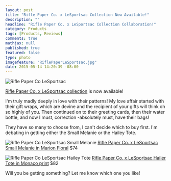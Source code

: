 ```yaml
---
layout: post
title: "Rifle Paper Co. x LeSportsac Collection Now Available!"
description: ""
headline: "Rifle Paper Co. x LeSportsac Collection Collaboration!"
category: Products
tags: [Products, Reviews]
comments: true
mathjax: null
published: true
featured: false
type: photo
imagefeature: "RiflePaperLeSportsac.jpg"
date: 2015-05-14 14:20:39 -08:00
---
```


![Rifle Paper Co LeSportsac](/images/RiflePaperLeSportsac.jpg)
<p><a href="https://riflepaperco.com/collections/lesportsac/?utm_source=Rifle+Paper+Co.+News&utm_campaign=45a0a78e66-Rifle_Paper_Co_LeSportsac5_14_2015&utm_medium=email&utm_term=0_954f5f9022-45a0a78e66-116089777&mc_cid=45a0a78e66&mc_eid=6eae617333">Rifle Paper Co. x LeSportsac collection</a> is now available!</p>
<p>I'm truly madly deeply in love with their patterns! My love affair started with their gift wraps, which are devine and the recipient of your gifts will think oh so highly of you. Then continued on to their greeting cards, then their  water bottle, and now I must, correction -absolutely must, have their bags!</p>

<p>They have so many to choose from, I can't decide which to buy first. I'm debating in getting either the Small Melanie or the Hailey Tote.</p>

![Rifle Paper Co LeSportsac Small Melanie](/images/RiflePaperCoLeSportsacSmallMelanie.jpg)
<a href="https://riflepaperco.com/collections/lesportsac/small-melanie-everyday-bags-and-totes/">Rifle Paper Co. x LeSportsac Small Melanie in Marion Floral</a> $74

![Rifle Paper Co LeSportsac Hailey Tote](/images/RiflePaperLeSportsacHailerTote.jpg)
<a href="https://riflepaperco.com/collections/lesportsac/hailey-tote-everyday-bags-and-tote/">Rifle Paper Co. x LeSportsac Hailer Tote in Monaco print</a> $82
<br>
<p>Will you be getting something? Let me know which one you like!</p>
